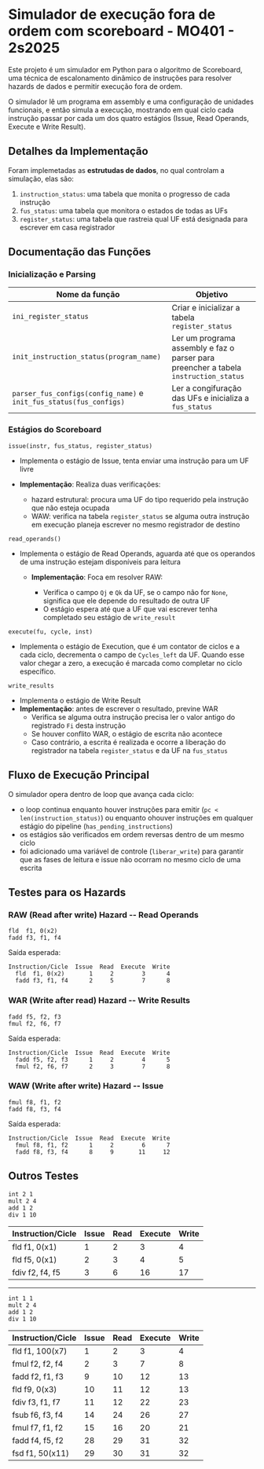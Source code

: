# Simulador de execução fora de ordem com scoreboard - MO401 - 2s2025
Este projeto é um simulador em Python para o algoritmo de Scoreboard, uma técnica de escalonamento dinâmico de instruções para resolver hazards de dados e permitir execução fora de ordem. 

O simulador lê um programa em assembly e uma configuração de unidades funcionais, e então simula a execução, mostrando em qual ciclo cada instrução passar por cada um dos quatro estágios (Issue, Read Operands, Execute e Write Result).

## Detalhes da Implementação

Foram implemetadas as **estrutudas de dados**, no qual controlam a simulação, elas são:

1. `instruction_status`: uma tabela que monita o progresso de cada instrução
2. `fus_status`: uma tabela que monitora o estados de todas as UFs  
3. `register_status`: uma tabela que rastreia qual UF está designada para escrever em casa registrador 


## Documentação das Funções 

### Inicialização e Parsing

|Nome da função| Objetivo
|--------------|--------------|
| `ini_register_status`| Criar e inicializar a tabela `register_status`
|`init_instruction_status(program_name)`| Ler um programa assembly e faz o parser para preencher a tabela `instruction_status`
|`parser_fus_configs(config_name)` e `init_fus_status(fus_configs)`| Ler a congifuração das UFs e inicializa a `fus_status`

### Estágios do Scoreboard

`issue(instr, fus_status, register_status)`
  
  * Implementa o estágio de Issue, tenta enviar uma instrução para um UF livre
  * **Implementação**: Realiza duas verificações:
    
    * hazard estrutural: procura uma UF do tipo requerido pela instrução que não esteja ocupada 
    * WAW: verifica na tabela `register_status` se alguma outra instrução em execução planeja escrever no mesmo registrador de destino

`read_operands()`

* Implementa o estágio de Read Operands, aguarda até que os operandos de uma instrução estejam disponíveis para leitura
  * **Implementação**: Foca em resolver RAW:
    
    * Verifica o campo `Qj` e `Qk` da UF, se o campo não for `None`, significa que ele depende do resultado de outra UF
    * O estágio espera até que a UF que vai escrever tenha completado seu estágio de `write_result`

`execute(fu, cycle, inst)`
* Implementa o estágio de Execution, que é um contator de ciclos e a cada ciclo, decrementa o campo de `Cycles_left` da UF. Quando esse valor chegar a zero, a execução é marcada como completar no ciclo específico. 

`write_results`
* Implementa o estágio de Write Result
* **Implementação**: antes de escrever o resultado, previne WAR
    * Verifica se alguma outra instrução precisa ler o valor antigo do registrado `Fi` desta instrução
    * Se houver conflito WAR, o estágio de escrita não acontece 
    * Caso contrário, a escrita é realizada e ocorre a liberação do registrador na tabela `register_status` e da UF na `fus_status`

## Fluxo de Execução Principal
O simulador opera dentro de loop que avança cada ciclo:
* o loop continua enquanto houver instruções para emitir (`pc < len(instruction_status)`) ou enquanto ohouver instruções em qualquer estágio do pipeline (`has_pending_instructions`)
* os estágios são verificados em ordem reversas dentro de um mesmo ciclo
* foi adicionado uma variável de controle (`liberar_write`) para garantir que as fases de leitura e issue não ocorram no mesmo ciclo de uma escrita


## Testes para os Hazards
### RAW (Read after write) Hazard -- Read Operands
```
fld  f1, 0(x2)     
fadd f3, f1, f4 
```

Saída esperada:
```
Instruction/Cicle  Issue  Read  Execute  Write
  fld  f1, 0(x2)       1     2        3      4
  fadd f3, f1, f4      2     5        7      8
```

### WAR (Write after read) Hazard -- Write Results
```
fadd f5, f2, f3
fmul f2, f6, f7
```

Saída esperada:
```
Instruction/Cicle  Issue  Read  Execute  Write
  fadd f5, f2, f3      1     2        4      5
  fmul f2, f6, f7      2     3        7      8
```

### WAW (Write after write) Hazard -- Issue
```
fmul f8, f1, f2
fadd f8, f3, f4
```

Saída esperada:
```
Instruction/Cicle  Issue  Read  Execute  Write
  fmul f8, f1, f2      1     2        6      7
  fadd f8, f3, f4      8     9       11     12
```

## Outros Testes
```
int 2 1
mult 2 4
add 1 2
div 1 10
```

| Instruction/Cicle | Issue | Read | Execute | Write |
| ----------------- | ----- | ---- | ------- | ----- | 
| fld f1, 0(x1)     | 1     | 2    | 3       | 4     | 
| fld f5, 0(x1)     | 2     | 3    | 4       | 5     | 
| fdiv f2, f4, f5   | 3     | 6    | 16      | 17    | 


---
```
int 1 1
mult 2 4
add 1 2
div 1 10
```

| Instruction/Cicle| Issue| Read    | Execute | Write |
|------------------|------|---------|-------|--------|
| fld  f1, 100(x7) | 1    | 2       | 3     | 4      |
| fmul f2, f2, f4  | 2    | 3       | 7     | 8      |
| fadd f2, f1, f3  | 9    | 10      | 12    | 13     |
| fld  f9, 0(x3)   | 10   | 11      | 12    | 13     |
| fdiv f3, f1, f7  | 11   | 12      | 22    | 23     |
| fsub f6, f3, f4  | 14   | 24      | 26    | 27     |
| fmul f7, f1, f2  | 15   | 16      | 20    | 21     |
| fadd f4, f5, f2  | 28   | 29      | 31    | 32     |
| fsd  f1, 50(x11) | 29   | 30      | 31    | 32     |


